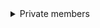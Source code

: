 <details>
  <summary>Private members</summary>


  ### Using Symbol

JavaScript의 Symbol은 ES6에서 도입된 원시 데이터 타입으로, 고유하고 변경 불가능한 값을 생성하는 데 사용된다. Symbol은 주로 객체의 프로퍼티 키로 사용되며, 프로퍼티의 이름이 충돌하지 않도록 보장한다. 이로 인해 같은 이름의 프로퍼티가 다른 객체에 존재하더라도 서로 영향을 주지 않는다.

#### 예시

```javascript

const _radius = Symbol();
const _draw = Sysbol();

class Circle {
    constructor(radius) {
        this[_radius] = radius;
    }

    [_draw]() {

    }
}
const c = new Circle(1);
console(c[key])
//Circle {Sysbol():1}
    //Sysbol():1
    //__proto__:
        //constructor: class Circle
        //Symbol(): f ()
        //__proto__: Object
```
- 각각의 Symbol은 고유하며, 같은 설명을 가진 심볼도 다른 심볼과는 다르다
 ex> console.log(Symbol() === Symbol())  // false

- Symbol은 객체의 프로퍼티 키로 사용될 수 있어, 일반적인 문자열 키와는 달리 다른 프로퍼티와 충돌하지 않는다.
- Symbol로 정의된 프로퍼티는 for ...in 루프나 Object.key()메서드로 열거되지 않아 숨겨진 프로퍼티를 만들수 있다.

  ### Using WakMaps

WeakMap은 JavaScript에서 제공하는 특별한 종류의 맵이다. 이 맵은 객체를 키로 사용하며, 그 키에 대한 참조가 약한 형태로 유지된다. 즉, WeakMap에 저장된 키가 더 이상 사용되지 않으면, 가비지 컬렉터에 의해 자동으로 메모리에서 제거될 수 있다. 이로 인해 메모리 누수를 방지하는 데 유용하다.

#### 특징
1. 키와값 : 
- WeakMap의 키는 반드시 객체여야 하며, 기본 데이터 타입(문자열, 숫자 등)은 키로 사용할 수 없다.
- 값은 어떤 타입도 가능하지만, 키와 값 간의 관계는 강한 참조가 아니다.
2. 약한 참조:
WeakMap의 키에 대한 참조는 약하므로, 다른 코드에서 해당 키의 참조를 모두 제거하면 해당 키-값 쌍은 자동으로 제거된다. 이는 메모리 관리를 효율적으로 해준다.
3. 메소드:
WeakMap은 다음과 같은 메소드를 제공한다:
- set(key, value): 키와 값을 추가한다.
- get(key): 주어진 키에 해당하는 값을 반환한다. 키가 존재하지 않으면 undefined를 반환한다.
- has(key): 주어진 키가 존재하는지 여부를 반환한다.
- delete(key): 주어진 키와 해당 값을 제거한다. 키가 존재하지 않으면 false를 반환한다.
4. 반복 불가:
- WeakMap은 이터러블(iterable)하지 않기 때문에, forEach나 for...of와 같은 반복문으로 순회할 수 없다. 이는 내부적으로 저장된 데이터의 구조를 보호하기 위한 설계이다.

```javascript
const weakMap = new WeakMap();

let obj1 = {};
let obj2 = {};

weakMap.set(obj1, 'value1');
weakMap.set(obj2, 'value2');

console.log(weakMap.get(obj1)); // 'value1'
console.log(weakMap.has(obj2)); // true

obj1 = null; // obj1에 대한 참조를 제거

// obj1에 대한 WeakMap의 키는 이제 가비지 컬렉션의 대상이 된다.


```

#### 그럼 언제 사용하는데?

- 캡슐화: 객체의 내부 상태를 보호하고 외부에서 접근하지 못하도록 할 때 유용하다.
- 메모리 관리: 메모리 누수를 방지하고 싶을 때, 특히 DOM 요소와 같은 짧은 수명을 가진 객체를 다룰 때 적합하다.
</details>